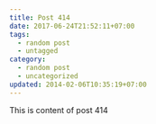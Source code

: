 ```yaml
---
title: Post 414
date: 2017-06-24T21:52:11+07:00
tags:
  - random post
  - untagged
category:
  - random post
  - uncategorized
updated: 2014-02-06T10:35:19+07:00
---
```

This is content of post 414
